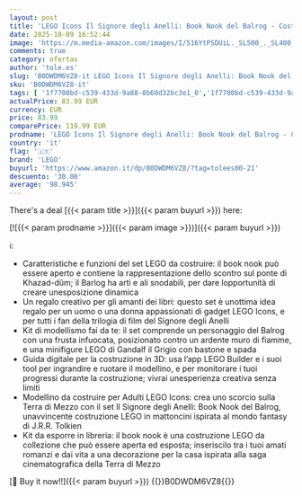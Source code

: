 ```yaml
---
layout: post
title: 'LEGO Icons Il Signore degli Anelli: Book Nook del Balrog - Costruzione per Adulti da Esposizione - Modellino con Minifigura di Gandalf il Grigio e Figura di Balrog - Regalo da Collezione - 10367'
date: 2025-10-09 16:52:44
image: 'https://m.media-amazon.com/images/I/516YtPSDUiL._SL500_._SL400_.jpg'
comments: true
category: ofertas
author: 'tole.es'
slug: 'B0DWDM6VZ8-it LEGO Icons Il Signore degli Anelli: Book Nook del Balrog -...'
sku: 'B0DWDM6VZ8-it'
tags: [ '1f7700bd-c539-433d-9a88-8b60d32bc3e1_0','1f7700bd-c539-433d-9a88-8b60d32bc3e1_8301','Arborist Merchandising Root','Costruzioni','Giochi e giocattoli','Self Service','Set di costruzioni giocattolo','Special Features Stores','Top brands in Toys','lego','🇮🇹', ]
actualPrice: 83.99 EUR
currency: EUR
price: 83.99
comparePrice: 119.99 EUR
prodname: 'LEGO Icons Il Signore degli Anelli: Book Nook del Balrog - Costruzione per Adulti da Esposizione - Modellino con Minifigura di Gandalf il Grigio e Figura di Balrog - Regalo da Collezione - 10367'
country: 'it'
flag: '🇮🇹'
brand: 'LEGO'
buyurl: 'https://www.amazon.it/dp/B0DWDM6VZ8/?tag=tolees00-21'
descuento: '30.00'
average: '98.945'
---
```


There's a deal [{{< param title >}}]({{< param buyurl >}})  here:

[![{{< param prodname >}}]({{< param image >}})]({{< param buyurl >}})

ℹ️:

- Caratteristiche e funzioni del set LEGO da costruire: il book nook può essere aperto e contiene la rappresentazione dello scontro sul ponte di Khazad-dûm; il Barlog ha arti e ali snodabili, per dare lopportunità di creare unesposizione dinamica
- Un regalo creativo per gli amanti dei libri: questo set è unottima idea regalo per un uomo o una donna appassionati di gadget LEGO Icons, e per tutti i fan della trilogia di film del Signore degli Anelli
- Kit di modellismo fai da te: il set comprende un personaggio del Balrog con una frusta infuocata, posizionato contro un ardente muro di fiamme, e una minifigure LEGO di Gandalf il Grigio con bastone e spada
- Guida digitale per la costruzione in 3D: usa l’app LEGO Builder e i suoi tool per ingrandire e ruotare il modellino, e per monitorare i tuoi progressi durante la costruzione; vivrai unesperienza creativa senza limiti
- Modellino da costruire per Adulti LEGO Icons: crea uno scorcio sulla Terra di Mezzo con il set Il Signore degli Anelli: Book Nook del Balrog, unavvincente costruzione LEGO in mattoncini ispirata al mondo fantasy di J.R.R. Tolkien
- Kit da esporre in libreria: il book nook è una costruzione LEGO da collezione che può essere aperta ed esposta; inseriscilo tra i tuoi amati romanzi e dai vita a una decorazione per la casa ispirata alla saga cinematografica della Terra di Mezzo

[🛒 Buy it now!!]({{< param buyurl >}})
{{<world>}}B0DWDM6VZ8{{</world>}}

